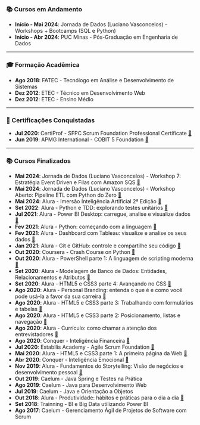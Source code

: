 ### 📚 Cursos em Andamento

- **Início - Mai 2024**: Jornada de Dados (Luciano Vasconcelos) - Workshops + Bootcamps (SQL e Python)
- **Início - Abr 2024**: PUC Minas - Pós-Graduação em Engenharia de Dados

---

### 🎓 Formação Acadêmica

- **Ago 2018**: FATEC - Tecnólogo em Análise e Desenvolvimento de Sistemas
- **Dez 2012**: ETEC - Técnico em Desenvolvimento Web
- **Dez 2012**: ETEC - Ensino Médio

---

### 🔖 Certificações Conquistadas

- **Jul 2020**: CertiProf - SFPC Scrum Foundation Professional Certificate [📄](img/certification/2020.07-certiprof-sfpc_scrum_foundation_professional_certificate.png)
- **Jun 2019**: APMG International - COBIT 5 Foundation [📄](img/certification/2019.07-apmg_international-cobit-5-foundation.png)

---

### 📚 Cursos Finalizados

- **Mai 2024**: Jornada de Dados (Luciano Vasconcelos) - Workshop 7: Estratégia Event Driven e Filas com Amazon SQS [📄](img/courses/2024.05-jornada_de_dados-workshop_7_estrategia_event_driven_e_filas_com_amazon_sqs.png)
- **Mai 2024**: Jornada de Dados (Luciano Vasconcelos) - Workshop Aberto: Pipeline ETL com Python do Zero [📄](img/courses/2024.05-jornada_de_dados-workshop_aberto_pipeline_etl_com_python_do_zero.png)
- **Mai 2024**: Alura - Imersão Inteligência Artificial 2ª Edição [📄](img/courses/2024.05-alura-imersao_ia_2_edicao.png)
- **Set 2022**: Alura - Python e TDD: explorando testes unitários  [📄](img/courses/2022.09-alura-python_e_tdd-explorando_testes_unitarios.png)
- **Jul 2021**: Alura - Power BI Desktop: carregue, analise e visualize dados  [📄](img/courses/2021.07-alura-power_bi_desktop-carregue_analise_e_visualize_dados.png)
- **Fev 2021**: Alura - Python: começando com a linguagem  [📄](img/courses/2021.02-alura-python-comecando_com_a_linguagem.png)
- **Fev 2021**: Alura - Dashboard com Tableau: visualize e analise os seus dados  [📄](img/courses/2021.02-alura-dashboard_com_tableau-visualize_e_analise_os_seus_dados.png)
- **Jan 2021**: Alura - Git e GitHub: controle e compartilhe seu código  [📄](img/courses/2021.01-alura-git_e_github-controle_e_compartilhe_seu_codigo.png)
- **Out 2020**: Coursera - Crash Course on Python  [📄](img/courses/2020.10-coursera-crash_course_on_python.png)
- **Out 2020**: Alura - PowerShell parte 1: A linguagem de scripting moderna  [📄](img/courses/2020.10-alura-powershell_parte_1-a_linguagem_de_scripting_moderna.png)
- **Set 2020**: Alura - Modelagem de Banco de Dados: Entidades, Relacionamentos e Atributos  [📄](img/courses/2020.09-alura-modelagem_de_banco_de_dados-entidades_relacionamentos_e_atributos.png)
- **Set 2020**: Alura - HTML5 e CSS3 parte 4: Avançando no CSS  [📄](img/courses/2020.09-alura-html5_e_css3_parte_4-avancando_no_css.png)
- **Ago 2020**: Alura - Personal Branding: entenda o que é e como você pode usá-la a favor da sua carreira  [📄](img/courses/2020.08-alura-personal_branding-entenda_o_que_e_e_como_voce_pode_usa_la_a_favor_da_sua_carreira.png)
- **Ago 2020**: Alura - HTML5 e CSS3 parte 3: Trabalhando com formulários e tabelas  [📄](img/courses/2020.08-alura-html5_e_css3_parte_3-trabalhando_com_formularios_e_tabelas.png)
- **Ago 2020**: Alura - HTML5 e CSS3 parte 2: Posicionamento, listas e navegação  [📄](img/courses/2020.08-alura-html5_e_css3_parte_2-posicionamento_listas_e_navegacao.png)
- **Ago 2020**: Alura - Currículo: como chamar a atenção dos entrevistadores  [📄](img/courses/2020.08-alura-curriculo-como_chamar_a_atencao_dos_entrevistadores.png)
- **Ago 2020**: Conquer - Inteligência Financeira  [📄](img/courses/2020.08-conquer-inteligencia_financeira.png)
- **Jul 2020**: Estabilis Academy - Agile Scrum Foundation  [📄](img/courses/2020.07-estabilis_academy-agile_scrum_foundation.png)
- **Mai 2020**: Alura - HTML5 e CSS3 parte 1: A primeira página da Web  [📄](img/courses/2020.07-alura-html5_e_css3_parte_1-crie_uma_pagina_da_web.png)
- **Abr 2020**: Conquer - Inteligência Emocional  [📄](img/courses/2020.04-conquer-inteligencia_emocional.png)
- **Nov 2019**: Alura - Fundamentos do Storytelling: Visão de negócios e desenvolvimento pessoal  [📄](img/courses/2019.11-alura-storytelling-visao_de_negocios_e_desenvolvimento_pessoal.png)
- **Out 2019**: Caelum - Java Spring e Testes na Prática
- **Ago 2019**: Caelum - Java para Desenvolvimento Web
- **Jul 2019**: Caelum - Java e Orientação a Objetos
- **Out 2018**: Alura - Produtividade: hábitos e práticas para o dia a dia  [📄](img/courses/2018.10-alura-produtividade-habitos_e_praticas_para_o_dia_a_dia.png)
- **Set 2018**: Trainning - BI e Big Data utilizando Power BI
- **Ago 2017**: Caelum - Gerenciamento Ágil de Projetos de Software com Scrum